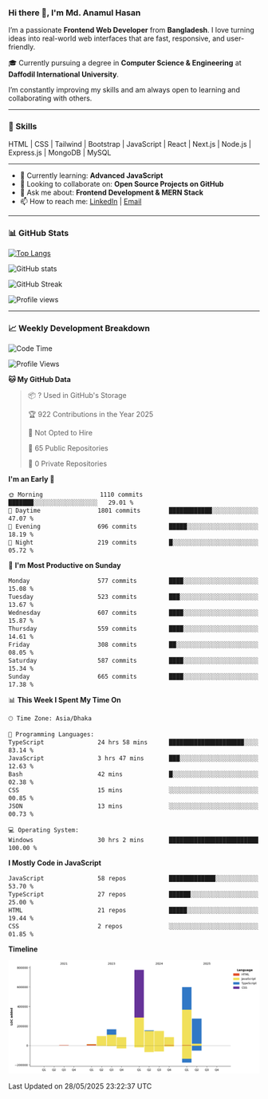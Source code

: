 ### Hi there 👋, I'm Md. Anamul Hasan

I’m a passionate **Frontend Web Developer** from **Bangladesh**. I love turning ideas into real-world web interfaces that are fast, responsive, and user-friendly.

🎓 Currently pursuing a degree in **Computer Science & Engineering** at **Daffodil International University**.

I’m constantly improving my skills and am always open to learning and collaborating with others.

---

### 🚀 Skills
HTML | CSS | Tailwind | Bootstrap | JavaScript | React | Next.js | Node.js | Express.js | MongoDB | MySQL 

---

- 🌱 Currently learning: **Advanced JavaScript**
- 👯 Looking to collaborate on: **Open Source Projects on GitHub**
- 💬 Ask me about: **Frontend Development & MERN Stack**
- 📫 How to reach me: [LinkedIn](https://www.linkedin.com/in/mdanamulhasan201) | [Email](mailto:anamulhasan3625@gmail.com)

---

### 📊 GitHub Stats

[![Top Langs](https://github-readme-stats.vercel.app/api/top-langs/?username=mdanamulhasan201&layout=compact)](https://github.com/anuraghazra/github-readme-stats)

![GitHub stats](https://github-readme-stats.vercel.app/api?username=mdanamulhasan201&show_icons=true&count_private=true&theme=tokyonight)

![GitHub Streak](https://streak-stats.demolab.com?user=mdanamulhasan201&theme=tokyonight)

![Profile views](https://gpvc.arturio.dev/mdanamulhasan201)

---

### 📈 Weekly Development Breakdown

<!--START_SECTION:waka-->
![Code Time](http://img.shields.io/badge/Code%20Time-186%20hrs%2018%20mins-blue)

![Profile Views](http://img.shields.io/badge/Profile%20Views-0-blue)

**🐱 My GitHub Data** 

> 📦 ? Used in GitHub's Storage 
 > 
> 🏆 922 Contributions in the Year 2025
 > 
> 🚫 Not Opted to Hire
 > 
> 📜 65 Public Repositories 
 > 
> 🔑 0 Private Repositories 
 > 
**I'm an Early 🐤** 

```text
🌞 Morning                1110 commits        ███████░░░░░░░░░░░░░░░░░░   29.01 % 
🌆 Daytime                1801 commits        ████████████░░░░░░░░░░░░░   47.07 % 
🌃 Evening                696 commits         █████░░░░░░░░░░░░░░░░░░░░   18.19 % 
🌙 Night                  219 commits         █░░░░░░░░░░░░░░░░░░░░░░░░   05.72 % 
```
📅 **I'm Most Productive on Sunday** 

```text
Monday                   577 commits         ████░░░░░░░░░░░░░░░░░░░░░   15.08 % 
Tuesday                  523 commits         ███░░░░░░░░░░░░░░░░░░░░░░   13.67 % 
Wednesday                607 commits         ████░░░░░░░░░░░░░░░░░░░░░   15.87 % 
Thursday                 559 commits         ████░░░░░░░░░░░░░░░░░░░░░   14.61 % 
Friday                   308 commits         ██░░░░░░░░░░░░░░░░░░░░░░░   08.05 % 
Saturday                 587 commits         ████░░░░░░░░░░░░░░░░░░░░░   15.34 % 
Sunday                   665 commits         ████░░░░░░░░░░░░░░░░░░░░░   17.38 % 
```


📊 **This Week I Spent My Time On** 

```text
🕑︎ Time Zone: Asia/Dhaka

💬 Programming Languages: 
TypeScript               24 hrs 58 mins      █████████████████████░░░░   83.14 % 
JavaScript               3 hrs 47 mins       ███░░░░░░░░░░░░░░░░░░░░░░   12.63 % 
Bash                     42 mins             █░░░░░░░░░░░░░░░░░░░░░░░░   02.38 % 
CSS                      15 mins             ░░░░░░░░░░░░░░░░░░░░░░░░░   00.85 % 
JSON                     13 mins             ░░░░░░░░░░░░░░░░░░░░░░░░░   00.73 % 

💻 Operating System: 
Windows                  30 hrs 2 mins       █████████████████████████   100.00 % 
```

**I Mostly Code in JavaScript** 

```text
JavaScript               58 repos            █████████████░░░░░░░░░░░░   53.70 % 
TypeScript               27 repos            ██████░░░░░░░░░░░░░░░░░░░   25.00 % 
HTML                     21 repos            █████░░░░░░░░░░░░░░░░░░░░   19.44 % 
CSS                      2 repos             ░░░░░░░░░░░░░░░░░░░░░░░░░   01.85 % 
```



**Timeline**

![Lines of Code chart](https://raw.githubusercontent.com/mdanamulhasan201/mdanamulhasan201/main/assets/bar_graph.png)


 Last Updated on 28/05/2025 23:22:37 UTC
<!--END_SECTION:waka-->

